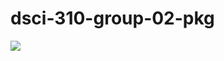 # dsci-310-group-02-pkg
![](https://github.com/DSCI-310/dsci-310-group-02-pkg/actions/workflows/test-coverage.yaml/badge.svg)
